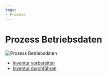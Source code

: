 ```yaml
---
tags:
- Prozess
---
```

# Prozess Betriebsdaten

![Prozess Betriebsdaten](assets/Prozess%20Betriebsdaten.svg)

- [Inventur vorbereiten](Lager.md#Inventur%20vorbereiten)
- [Inventur durchführen](Lager.md#Inventur%20durchf%C3%BChren)